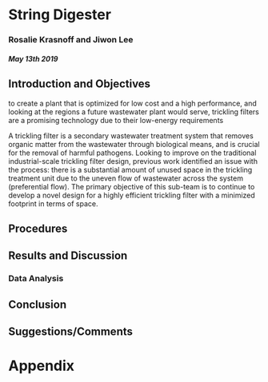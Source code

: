 # String Digester
### Rosalie Krasnoff and Jiwon Lee
##### May 13th 2019

## Introduction and Objectives
to create a plant that is optimized for low cost and a high performance, and looking at the regions a future wastewater plant would serve, trickling filters are a promising technology due to their low-energy requirements


A trickling filter is a secondary wastewater treatment system that removes organic matter from the wastewater through biological means, and is crucial for the removal of harmful pathogens. Looking to improve on the traditional industrial-scale trickling filter design, previous work identified an issue with the process: there is a substantial amount of unused space in the trickling treatment unit due to the uneven flow of wastewater across the system (preferential flow). The primary objective of this sub-team is to continue to develop a novel design for a highly efficient trickling filter with a minimized footprint in terms of space.



## Procedures



## Results and Discussion
### Data Analysis




## Conclusion

## Suggestions/Comments

# Appendix
